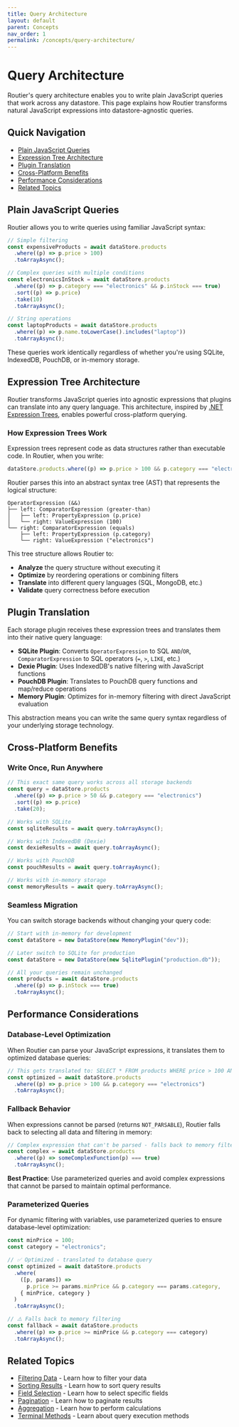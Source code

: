 ```yaml
---
title: Query Architecture
layout: default
parent: Concepts
nav_order: 1
permalink: /concepts/query-architecture/
---
```


# Query Architecture

Routier's query architecture enables you to write plain JavaScript queries that work across any datastore. This page explains how Routier transforms natural JavaScript expressions into datastore-agnostic queries.

## Quick Navigation

- [Plain JavaScript Queries](#plain-javascript-queries)
- [Expression Tree Architecture](#expression-tree-architecture)
- [Plugin Translation](#plugin-translation)
- [Cross-Platform Benefits](#cross-platform-benefits)
- [Performance Considerations](#performance-considerations)
- [Related Topics](#related-topics)

## Plain JavaScript Queries

Routier allows you to write queries using familiar JavaScript syntax:

```ts
// Simple filtering
const expensiveProducts = await dataStore.products
  .where((p) => p.price > 100)
  .toArrayAsync();

// Complex queries with multiple conditions
const electronicsInStock = await dataStore.products
  .where((p) => p.category === "electronics" && p.inStock === true)
  .sort((p) => p.price)
  .take(10)
  .toArrayAsync();

// String operations
const laptopProducts = await dataStore.products
  .where((p) => p.name.toLowerCase().includes("laptop"))
  .toArrayAsync();
```

These queries work identically regardless of whether you're using SQLite, IndexedDB, PouchDB, or in-memory storage.

## Expression Tree Architecture

Routier transforms JavaScript queries into agnostic expressions that plugins can translate into any query language. This architecture, inspired by [.NET Expression Trees](https://docs.microsoft.com/en-us/dotnet/csharp/expression-trees), enables powerful cross-platform querying.

### How Expression Trees Work

Expression trees represent code as data structures rather than executable code. In Routier, when you write:

```ts
dataStore.products.where((p) => p.price > 100 && p.category === "electronics");
```

Routier parses this into an abstract syntax tree (AST) that represents the logical structure:

```
OperatorExpression (&&)
├── left: ComparatorExpression (greater-than)
│   ├── left: PropertyExpression (p.price)
│   └── right: ValueExpression (100)
└── right: ComparatorExpression (equals)
    ├── left: PropertyExpression (p.category)
    └── right: ValueExpression ("electronics")
```

This tree structure allows Routier to:

- **Analyze** the query structure without executing it
- **Optimize** by reordering operations or combining filters
- **Translate** into different query languages (SQL, MongoDB, etc.)
- **Validate** query correctness before execution

## Plugin Translation

Each storage plugin receives these expression trees and translates them into their native query language:

- **SQLite Plugin**: Converts `OperatorExpression` to SQL `AND`/`OR`, `ComparatorExpression` to SQL operators (`=`, `>`, `LIKE`, etc.)
- **Dexie Plugin**: Uses IndexedDB's native filtering with JavaScript functions
- **PouchDB Plugin**: Translates to PouchDB query functions and map/reduce operations
- **Memory Plugin**: Optimizes for in-memory filtering with direct JavaScript evaluation

This abstraction means you can write the same query syntax regardless of your underlying storage technology.

## Cross-Platform Benefits

### Write Once, Run Anywhere

```ts
// This exact same query works across all storage backends
const query = dataStore.products
  .where((p) => p.price > 50 && p.category === "electronics")
  .sort((p) => p.price)
  .take(20);

// Works with SQLite
const sqliteResults = await query.toArrayAsync();

// Works with IndexedDB (Dexie)
const dexieResults = await query.toArrayAsync();

// Works with PouchDB
const pouchResults = await query.toArrayAsync();

// Works with in-memory storage
const memoryResults = await query.toArrayAsync();
```

### Seamless Migration

You can switch storage backends without changing your query code:

```ts
// Start with in-memory for development
const dataStore = new DataStore(new MemoryPlugin("dev"));

// Later switch to SQLite for production
const dataStore = new DataStore(new SqlitePlugin("production.db"));

// All your queries remain unchanged
const products = await dataStore.products
  .where((p) => p.inStock === true)
  .toArrayAsync();
```

## Performance Considerations

### Database-Level Optimization

When Routier can parse your JavaScript expressions, it translates them to optimized database queries:

```ts
// This gets translated to: SELECT * FROM products WHERE price > 100 AND category = 'electronics'
const optimized = await dataStore.products
  .where((p) => p.price > 100 && p.category === "electronics")
  .toArrayAsync();
```

### Fallback Behavior

When expressions cannot be parsed (returns `NOT_PARSABLE`), Routier falls back to selecting all data and filtering in memory:

```ts
// Complex expression that can't be parsed - falls back to memory filtering
const complex = await dataStore.products
  .where((p) => someComplexFunction(p) === true)
  .toArrayAsync();
```

**Best Practice**: Use parameterized queries and avoid complex expressions that cannot be parsed to maintain optimal performance.

### Parameterized Queries

For dynamic filtering with variables, use parameterized queries to ensure database-level optimization:

```ts
const minPrice = 100;
const category = "electronics";

// ✅ Optimized - translated to database query
const optimized = await dataStore.products
  .where(
    ([p, params]) =>
      p.price >= params.minPrice && p.category === params.category,
    { minPrice, category }
  )
  .toArrayAsync();

// ⚠️ Falls back to memory filtering
const fallback = await dataStore.products
  .where((p) => p.price >= minPrice && p.category === category)
  .toArrayAsync();
```

## Related Topics

- [Filtering Data](/concepts/queries/filtering/) - Learn how to filter your data
- [Sorting Results](/concepts/queries/sorting/) - Learn how to sort query results
- [Field Selection](/concepts/queries/field-selection/) - Learn how to select specific fields
- [Pagination](/concepts/queries/pagination/) - Learn how to paginate results
- [Aggregation](/concepts/queries/aggregation/) - Learn how to perform calculations
- [Terminal Methods](/concepts/queries/terminal-methods/) - Learn about query execution methods
